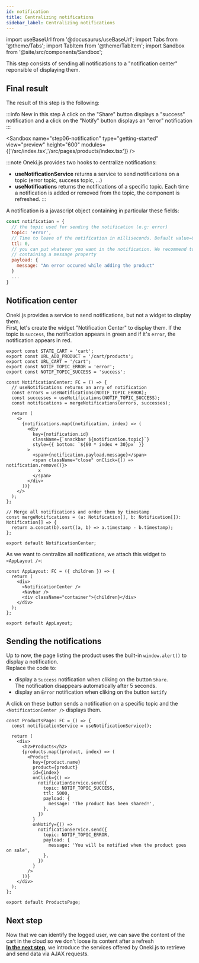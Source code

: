 ```yaml
---
id: notification
title: Centralizing notifications
sidebar_label: Centralizing notifications
---
```


import useBaseUrl from '@docusaurus/useBaseUrl';
import Tabs from '@theme/Tabs';
import TabItem from '@theme/TabItem';
import Sandbox from '@site/src/components/Sandbox';

This step consists of sending all notifications to a "notification center" reponsible of displaying them.

## Final result

The result of this step is the following:

:::info New in this step
A click on the "Share" button displays a "success" notification and a click on the "Notify" button displays an "error" notification
:::

<Sandbox
name="step06-notification"
type="getting-started"
view="preview"
height="600"
modules={['/src/index.tsx','/src/pages/products/index.tsx']}
/>

:::note
Oneki.js provides two hooks to centralize notifications:

- **useNotificationService** returns a service to send notifications on a topic (error topic, success topic, ...)
- **useNotifications** returns the notifications of a specific topic. Each time a notification is added or removed from the topic, the component is refreshed.
:::

A notification is a javascript object containing in particular these fields:

```javascript
const notification = {
  // the topic used for sending the notification (e.g: error)
  topic: 'error', 
  // Time to leave of the notification in milliseconds. Default value=0 (means no expiration)
  ttl: 0, 
  // you can put whatever you want in the notification. We recommend to create a payload object
  // containing a message property
  payload: { 
    message: "An error occured while adding the product"
  }
  ... 
}
```

## Notification center
Oneki.js provides a service to send notifications, but not a widget to display them.<br/>
First, let's create the widget "Notification Center" to display them. If the topic is `success`, the notification appears in green and if it's `error`, the notification appears in red.

```tsx {4-5} title="src/pages/@libs/constants.ts"
export const STATE_CART = 'cart';
export const URL_ADD_PRODUCT = '/cart/products';
export const URL_CART = '/cart';
export const NOTIF_TOPIC_ERROR = 'error';
export const NOTIF_TOPIC_SUCCESS = 'success';
```

```tsx title="src/pages/@components/NotificationCenter.tsx"
const NotificationCenter: FC = () => {
  // useNotifications returns an arry of notification
  const errors = useNotifications(NOTIF_TOPIC_ERROR);
  const successes = useNotifications(NOTIF_TOPIC_SUCCESS);
  const notifications = mergeNotifications(errors, successes);

  return (
    <>
      {notifications.map((notification, index) => (
        <div
          key={notification.id}
          className={`snackbar ${notification.topic}`}
          style={{ bottom: `${60 * index + 30}px` }}
        >
          <span>{notification.payload.message}</span>
          <span className="close" onClick={() => notification.remove()}>
            x
          </span>
        </div>
      ))}
    </>
  );
};

// Merge all notifications and order them by timestamp
const mergeNotifications = (a: Notification[], b: Notification[]): Notification[] => {
  return a.concat(b).sort((a, b) => a.timestamp - b.timestamp);
};

export default NotificationCenter;
```

As we want to centralize all notifications, we attach this widget to `<AppLayout />`:

```tsx {6} title="src/pages/@layouts/AppLyout.tsx"
const AppLayout: FC = ({ children }) => {
  return (
    <div>
      <NotificationCenter />
      <Navbar />
      <div className="container">{children}</div>
    </div>
  );
};

export default AppLayout;
```

## Sending the notifications

Up to now, the page listing the product uses the built-in `window.alert()` to display a notification.<br/>
Replace the code to:

- display a `Success` notification when cliking on the button `Share`.<br/>The notification disappears automatically after 5 seconds.
- display an `Error` notification when cliking on the button `Notify`

A click on these button sends a notification on a specific topic and the `<NotificationCenter />` displays them.

```tsx {2,12-28} title="src/pages/products/index.tsx"
const ProductsPage: FC = () => {
  const notificationService = useNotificationService();

  return (
    <div>
      <h2>Products</h2>
      {products.map((product, index) => (
        <Product
          key={product.name}
          product={product}
          id={index}
          onClick={() =>
            notificationService.send({
              topic: NOTIF_TOPIC_SUCCESS,
              ttl: 5000,
              payload: {
                message: 'The product has been shared!',
              },
            })
          }
          onNotify={() =>
            notificationService.send({
              topic: NOTIF_TOPIC_ERROR,
              payload: {
                message: 'You will be notified when the product goes on sale',
              },
            })
          }
        />
      ))}
    </div>
  );
};

export default ProductsPage;
```

## Next step
Now that we can identify the logged user, we can save the content of the cart in the cloud so we don't loose its content after a refresh<br/>
**[In the next step](error-handling)**, we introduce the services offered by Oneki.js to retrieve and send data via AJAX requests. 
